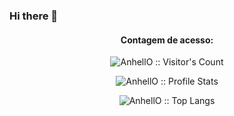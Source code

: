 ### Hi there 👋
<link href='https://unpkg.com/boxicons@2.1.4/css/boxicons.min.css' rel='stylesheet'>
<div>

</div>
<h4 align="center">Contagem de acesso: </h4>
<p align="center"><img src="https://profile-counter.glitch.me/{barkawi2405}/count.svg" alt="AnhellO :: Visitor's Count" /></p>
<p align="center"><img src="https://github-readme-stats.vercel.app/api?username=barkawi2405&show_icons=true&theme=merko" alt="AnhellO :: Profile Stats" /></p>
<p align="center"><img src="https://github-readme-stats.vercel.app/api/top-langs/?username=barkawi2405&langs_count=10&theme=tokyonight&layout=compact" alt="AnhellO :: Top Langs" /></p>
